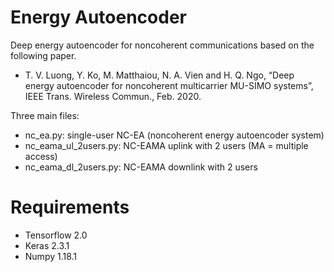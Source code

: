 # Energy Autoencoder
Deep energy autoencoder for noncoherent communications based on the following paper.
- T. V. Luong, Y. Ko, M. Matthaiou, N. A. Vien and H. Q. Ngo, “Deep energy autoencoder for noncoherent multicarrier MU-SIMO systems”, IEEE Trans. Wireless Commun., Feb. 2020. 

Three main files:
- nc_ea.py: single-user NC-EA (noncoherent energy autoencoder system)
- nc_eama_ul_2users.py: NC-EAMA uplink with 2 users (MA = multiple access)
- nc_eama_dl_2users.py: NC-EAMA downlink with 2 users

# Requirements
- Tensorflow 2.0
- Keras 2.3.1
- Numpy 1.18.1
